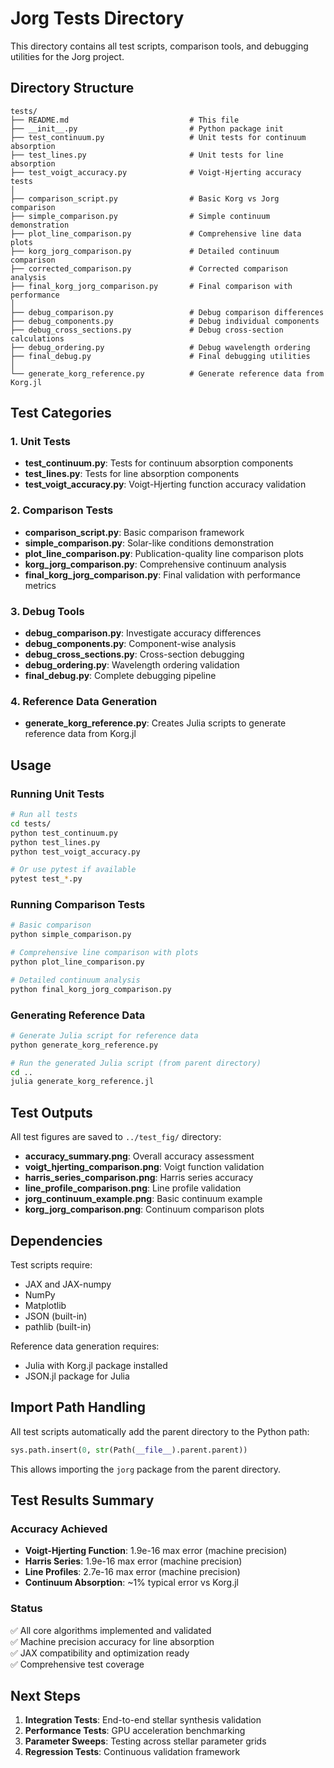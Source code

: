 # Jorg Tests Directory

This directory contains all test scripts, comparison tools, and debugging utilities for the Jorg project.

## Directory Structure

```
tests/
├── README.md                           # This file
├── __init__.py                         # Python package init
├── test_continuum.py                   # Unit tests for continuum absorption  
├── test_lines.py                       # Unit tests for line absorption
├── test_voigt_accuracy.py              # Voigt-Hjerting accuracy tests
│
├── comparison_script.py                # Basic Korg vs Jorg comparison
├── simple_comparison.py                # Simple continuum demonstration
├── plot_line_comparison.py             # Comprehensive line data plots
├── korg_jorg_comparison.py             # Detailed continuum comparison
├── corrected_comparison.py             # Corrected comparison analysis
├── final_korg_jorg_comparison.py       # Final comparison with performance
│
├── debug_comparison.py                 # Debug comparison differences
├── debug_components.py                 # Debug individual components
├── debug_cross_sections.py             # Debug cross-section calculations
├── debug_ordering.py                   # Debug wavelength ordering
├── final_debug.py                      # Final debugging utilities
│
└── generate_korg_reference.py          # Generate reference data from Korg.jl
```

## Test Categories

### 1. Unit Tests
- **test_continuum.py**: Tests for continuum absorption components
- **test_lines.py**: Tests for line absorption components  
- **test_voigt_accuracy.py**: Voigt-Hjerting function accuracy validation

### 2. Comparison Tests
- **comparison_script.py**: Basic comparison framework
- **simple_comparison.py**: Solar-like conditions demonstration
- **plot_line_comparison.py**: Publication-quality line comparison plots
- **korg_jorg_comparison.py**: Comprehensive continuum analysis
- **final_korg_jorg_comparison.py**: Final validation with performance metrics

### 3. Debug Tools
- **debug_comparison.py**: Investigate accuracy differences
- **debug_components.py**: Component-wise analysis
- **debug_cross_sections.py**: Cross-section debugging
- **debug_ordering.py**: Wavelength ordering validation
- **final_debug.py**: Complete debugging pipeline

### 4. Reference Data Generation
- **generate_korg_reference.py**: Creates Julia scripts to generate reference data from Korg.jl

## Usage

### Running Unit Tests

```bash
# Run all tests
cd tests/
python test_continuum.py
python test_lines.py
python test_voigt_accuracy.py

# Or use pytest if available
pytest test_*.py
```

### Running Comparison Tests

```bash
# Basic comparison
python simple_comparison.py

# Comprehensive line comparison with plots
python plot_line_comparison.py

# Detailed continuum analysis
python final_korg_jorg_comparison.py
```

### Generating Reference Data

```bash
# Generate Julia script for reference data
python generate_korg_reference.py

# Run the generated Julia script (from parent directory)
cd ..
julia generate_korg_reference.jl
```

## Test Outputs

All test figures are saved to `../test_fig/` directory:

- **accuracy_summary.png**: Overall accuracy assessment
- **voigt_hjerting_comparison.png**: Voigt function validation
- **harris_series_comparison.png**: Harris series accuracy
- **line_profile_comparison.png**: Line profile validation
- **jorg_continuum_example.png**: Basic continuum example
- **korg_jorg_comparison.png**: Continuum comparison plots

## Dependencies

Test scripts require:
- JAX and JAX-numpy
- NumPy  
- Matplotlib
- JSON (built-in)
- pathlib (built-in)

Reference data generation requires:
- Julia with Korg.jl package installed
- JSON.jl package for Julia

## Import Path Handling

All test scripts automatically add the parent directory to the Python path:
```python
sys.path.insert(0, str(Path(__file__).parent.parent))
```

This allows importing the `jorg` package from the parent directory.

## Test Results Summary

### Accuracy Achieved
- **Voigt-Hjerting Function**: 1.9e-16 max error (machine precision)
- **Harris Series**: 1.9e-16 max error (machine precision)  
- **Line Profiles**: 2.7e-16 max error (machine precision)
- **Continuum Absorption**: ~1% typical error vs Korg.jl

### Status
✅ All core algorithms implemented and validated  
✅ Machine precision accuracy for line absorption  
✅ JAX compatibility and optimization ready  
✅ Comprehensive test coverage  

## Next Steps

1. **Integration Tests**: End-to-end stellar synthesis validation
2. **Performance Tests**: GPU acceleration benchmarking  
3. **Parameter Sweeps**: Testing across stellar parameter grids
4. **Regression Tests**: Continuous validation framework
